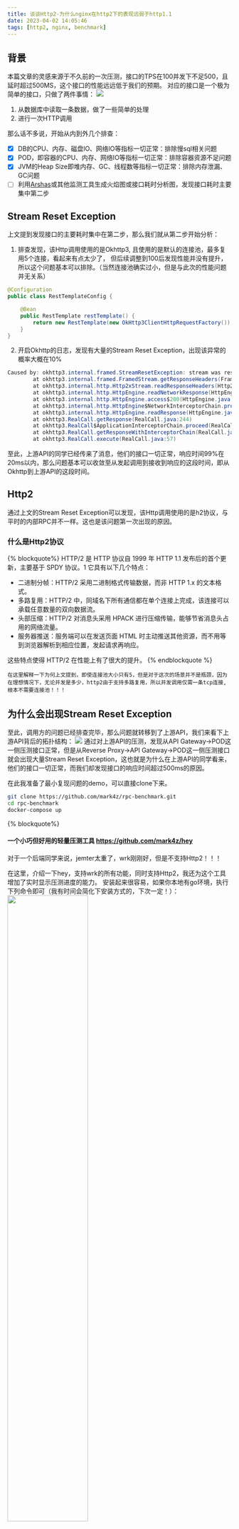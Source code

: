 ```yaml
---
title: 谈谈Http2-为什么nginx在http2下的表现远弱于http1.1
date: 2023-04-02 14:05:46
tags: [http2, nginx, benchmark]
---
```


## 背景

本篇文章的灵感来源于不久前的一次压测，接口的TPS在100并发下不足500，且延时超过500MS，这个接口的性能远远低于我们的预期。
对应的接口是一个极为简单的接口，只做了两件事情：
![](api.png)

1. 从数据库中读取一条数据，做了一些简单的处理
2. 进行一次HTTP调用

那么话不多说，开始从内到外几个排查：

- [x] DB的CPU、内存、磁盘IO、网络IO等指标一切正常：排除慢sql相关问题
- [x] POD，即容器的CPU、内存、网络IO等指标一切正常：排除容器资源不足问题
- [x] JVM的Heap Size即堆内存、GC、线程数等指标一切正常：排除内存泄漏、GC问题
- [ ] 利用[Arshas](https://arthas.aliyun.com/doc)或其他监测工具生成火焰图或接口耗时分析图，发现接口耗时主要集中第二步

## Stream Reset Exception

上文提到发现接口的主要耗时集中在第二步，那么我们就从第二步开始分析：

1. 排查发现，该Http调用使用的是Okhttp3, 且使用的是默认的连接池，最多复用5个连接，看起来有点太少了，
   但后续调整到100后发现性能并没有提升，所以这个问题基本可以排除。（当然连接池确实过小，但是与此次的性能问题并无关系）

```java
@Configuration
public class RestTemplateConfig {

    @Bean
    public RestTemplate restTemplate() {
        return new RestTemplate(new OkHttp3ClientHttpRequestFactory());
    }
}
```

2. 开启Okhttp的日志，发现有大量的Stream Reset Exception，出现该异常的概率大概在10%

```java
Caused by: okhttp3.internal.framed.StreamResetException: stream was reset: CANCEL
        at okhttp3.internal.framed.FramedStream.getResponseHeaders(FramedStream.java:145)
        at okhttp3.internal.http.Http2xStream.readResponseHeaders(Http2xStream.java:149)
        at okhttp3.internal.http.HttpEngine.readNetworkResponse(HttpEngine.java:775)
        at okhttp3.internal.http.HttpEngine.access$200(HttpEngine.java:86)
        at okhttp3.internal.http.HttpEngine$NetworkInterceptorChain.proceed(HttpEngine.java:760)
        at okhttp3.internal.http.HttpEngine.readResponse(HttpEngine.java:613)
        at okhttp3.RealCall.getResponse(RealCall.java:244)
        at okhttp3.RealCall$ApplicationInterceptorChain.proceed(RealCall.java:201)
        at okhttp3.RealCall.getResponseWithInterceptorChain(RealCall.java:163)
        at okhttp3.RealCall.execute(RealCall.java:57)
```

至此，上游API的同学已经传来了消息，他们的接口一切正常，响应时间99%在20ms以内，那么问题基本可以收敛至从发起调用到接收到响应的这段时间，即从Okhttp到上游API的这段时间。

## Http2

通过上文的Stream Reset Exception可以发现，该Http调用使用的是h2协议，与平时的内部RPC并不一样。这也是该问题第一次出现的原因。

### 什么是Http2协议
{% blockquote%}
HTTP/2 是 HTTP 协议自 1999 年 HTTP 1.1 发布后的首个更新，主要基于 SPDY 协议。1 它具有以下几个特点：

- 二进制分帧：HTTP/2 采用二进制格式传输数据，而非 HTTP 1.x 的文本格式。
- 多路复用：HTTP/2 中，同域名下所有通信都在单个连接上完成，该连接可以承载任意数量的双向数据流。
- 头部压缩：HTTP/2 对消息头采用 HPACK 进行压缩传输，能够节省消息头占用的网络流量。
- 服务器推送：服务端可以在发送页面 HTML 时主动推送其他资源，而不用等到浏览器解析到相应位置，发起请求再响应。

这些特点使得 HTTP/2 在性能上有了很大的提升。
{% endblockquote %}

`在这里解释一下为何上文提到，即使连接池大小只有5，但是对于这次的场景并不是瓶颈，因为在理想情况下，无论并发是多少，http2由于支持多路复用，所以并发调用仅需一条tcp连接,根本不需要连接池！！！`

## 为什么会出现Stream Reset Exception

至此，调用方的问题已经排查完毕，那么问题就转移到了上游API，我们来看下上游API背后的拓扑结构：
![](third-api.png)
通过对上游API的压测，发现从API Gateway->POD这一侧压测接口正常，但是从Reverse Proxy->API Gateway->POD这一侧压测接口就会出现大量Stream
Reset Exception，这也就是为什么在上游API的同学看来，他们的接口一切正常，而我们却发现接口的响应时间超过500ms的原因。

在此我准备了最小复现问题的demo，可以直接clone下来。
```bash
git clone https://github.com/mark4z/rpc-benchmark.git
cd rpc-benchmark
docker-compose up
```

{% blockquote%}
#### 一个小巧但好用的轻量压测工具  https://github.com/mark4z/hey

对于一个后端同学来说，jemter太重了，wrk刚刚好，但是不支持Http2！！！

在这里，介绍一下hey，支持wrk的所有功能，同时支持Http2，我还为这个工具增加了实时显示压测进度的能力。
安装起来很容易，如果你本地有go环境，执行下列命令即可（我有时间会简化下安装方式的，下次一定！）：
<img src="hey.gif" width="60%">

```bash 
go install github.com/mark4z/hey@latest
```
{% endblockquote %}
#### 通过Http1.1协议压测对应接口
```bash
hey -c 100 -z 30s -m POST -d "1" https://localhost:9998/delay
```
```log
Summary:
  Total:	30.0101 secs
  Slowest:	0.2814 secs
  Fastest:	0.0012 secs
  Average:	0.0147 secs
  Requests/sec:	9899.7792
  
  New connection:	100
  
Response time histogram:
  0.029 [190818]	|■■■■■■■■■■■■■■■■■■■■■■■■■■■■■■■■■■■■■■■■
  0.057 [11493]	|■■
```
#### 通过Http2协议压测对应接口
```bash
hey -c 100 -z 30s -m POST -d "1" -h2  https://localhost:9998/delay
```
```log
Summary:
  Total:	30.0161 secs
  Slowest:	0.3233 secs
  Fastest:	0.0014 secs
  Average:	0.0254 secs
  Requests/sec:	4046.8258
  
  New connection:	4495

Response time histogram:
  0.034 [89301]	|■■■■■■■■■■■■■■■■■■■■■■■■■■■■■■■■■■■■■■■■
  0.066 [21109]	|■■■■■■■■■
  0.098 [5277]	|■■
Error distribution:
  [4117]	Post "https://localhost:9998/delay": http2: Transport: cannot retry err [http2: Transport received Server's graceful shutdown GOAWAY] after Request.Body was written; define Request.GetBody to avoid this error
```
我们成功复现了问题，可以看到在用nginx作为反向代理时，http2的性能表现居然比http1.1差了一倍！！！同时，在压测过程中，也出现了上文提到的Stream Reset Exception，即服务端发送了GOAWAY主动关闭了连接，从压测结果来看也能看到New connection:	4495，是http1.1的数十倍。
众所周知，创建https连接是非常耗时的，那么问题就在这里了。

进一步分析，我们来打开hey的debug模式，看看具体的请求过程：
```bash
export GODEBUG=http2debug=2
hey -c 1 -n 1001 -m POST -d "0" -h2  https://localhost:9998/delay
````
下面是hey的debug日志,我们来逐行分析一下：
```log
//stream=1999 每个stream都有一个唯一的id，对应一次请求与响应，由于客户端发送的stream id只能是奇数，所以这里代表第1000个请求
2023/04/02 20:42:25 http2: Framer 0x1400021a0e0: wrote DATA flags=END_STREAM stream=1999 len=1 data="0"
...
2023/04/02 20:42:25 http2: Framer 0x1400021a0e0: read HEADERS flags=END_STREAM|END_HEADERS stream=1999 len=39
...
2023/04/02 20:42:25 http2: Transport received HEADERS flags=END_STREAM|END_HEADERS stream=1999 len=39
//这里hey尝试下次请求时，发现连接池中没有可用的连接了，所以创建了一个新的连接
2023/04/02 20:42:25 http2: Transport failed to get client conn for localhost:9998: http2: no cached connection was available
2023/04/02 20:42:25 http2: Transport failed to get client conn for localhost:9998: http2: no cached connection was available
2023/04/02 20:42:25 http2: Transport readFrame error on conn 0x1400022a000: (*errors.errorString) EOF
2023/04/02 20:42:25 http2: Transport creating client conn 0x140001ac180 to [::1]:9998
...
2023/04/02 20:42:25 http2: Transport encoding header ":path" = "/delay"
2023/04/02 20:42:25 http2: Transport encoding header ":scheme" = "https"
// 这里的stream 1，也就是新连接的第一个请求
2023/04/02 20:42:25 http2: Framer 0x1400021a2a0: wrote HEADERS flags=END_HEADERS stream=1 len=47
...
```
从日志中可以看出，当hey发送了1000个请求后，服务端主动关闭了连接。

## NGINX的参数问题
通过上文我们发现了NGINX作为上游频繁关闭http2的连接，导致了性能严重下降，NGINX有一个默认配置，在一条连接上最多可以进行1000个请求。
```nginx
server {
   listen       10000 ssl http2;
   keepalive_requests 1000;
}
```
**这里的参数初步看起来很正常，对于http1.1 100并发下新建一批连接可以发送100*1000=100000个请求,所以TPS是正常的，但是，对于http2来说该参数的单位是stream，即一次请求+响应，也就是一批连接（对于http2无论多少并发只需要1条连接）仅可以发送1000个请求，是http1.1的1/100!!!!
在http1.1下，如果请求数是100000，那么第一批创建的100个连接就可以完成所有请求。
在http2下，如果请求数是100000，那么第一批创建的1个连接只能完成1000个请求，也就是说需要创建100批连接，这需要大量的CPU和时间**

{% blockquote%}
细心的同学可能会发现，《创建100批连接》这个形容有点怪，这是因为常用http client的连接池复用机制。
其原理是：当用户发起请求时：
1. 检查是连接池内否有符合要求的链接（复用就在这里发生），如果有就用该链接发起网络请求
2. 如果没有就创建一个链接发起请求。

对于http2，当连接池没有合适的链接时，会创建新的链接，在并发情况下，会创建一批链接而不是一个，这会表现为突然创建了100个链接， 然后将第一个链接放回连接池，剩下的99个链接直接被关闭。在nginx的默认配置下，这样的大批量创建链接并关闭会发生多次。这也是上文这个使用 http2压测创建了4000+次链接而不是100个的原因。
{% endblockquote %}

## 问题总结及解决方案
总而言之，问题就在于NGINX的keepalive_requests参数，这个参数的默认值是1000，对于http1.1来说，这个值是合理的，但是对于http2来说，这个值是不合理的，应该根据情况调整的大一些。
在这里，我将keepalive_requests的值调整为100000，然后重新压测，发现性能已经恢复正常了。
{% blockquote%}
一点个人感想：
NGINX是个很优秀的流量网关，但是由于扩展性和功能上的问题，往往会形成NGINX+API Gateway的模式，虽然也有一些基于nginx+lua的轻量解决方案，但是不够纯粹，性能也会受影响。
不妨试试[envoy](https://www.envoyproxy.io/)这个后起之秀吧，阿里基于envoy开发了[higress](https://higress.io/zh-cn/),可以把流量网关+API Gateway的功能都集成在一起，性能也很不错。
最后，让我们给俄罗斯开发者开源的NGINX致以崇高的敬意。
{% endblockquote %}
```bash
hey -c 100 -z 30s -m POST -d "1" -h2  https://localhost:9999/delay
```
```log
Summary:
  Total:	30.0032 secs
  Slowest:	0.5792 secs
  Fastest:	0.0012 secs
  Average:	0.0103 secs
  Requests/sec:	9725.2897
  
  New connection:	100

Response time histogram:
  0.059 [291576]	|■■■■■■■■■■■■■■■■■■■■■■■■■■■■■■■■■■■■■■■■

Latency distribution:
  10% in 0.0048 secs
  25% in 0.0068 secs
  50% in 0.0089 secs
  75% in 0.0116 secs
  90% in 0.0162 secs
  95% in 0.0212 secs
  99% in 0.0338 secs

Details (average, fastest, slowest):
  DNS+dialup:		0.0000 secs, 0.0000 secs, 0.0309 secs
  DNS-lookup:		0.0000 secs, 0.0000 secs, 0.0030 secs
  req write:		0.0000 secs, 0.0000 secs, 0.0025 secs
  resp wait:		0.0000 secs, 0.0012 secs, 0.5451 secs
  resp read:		0.0000 secs, 0.0000 secs, 0.0020 secs

Status code distribution:
  [200]	291790 responses
```
